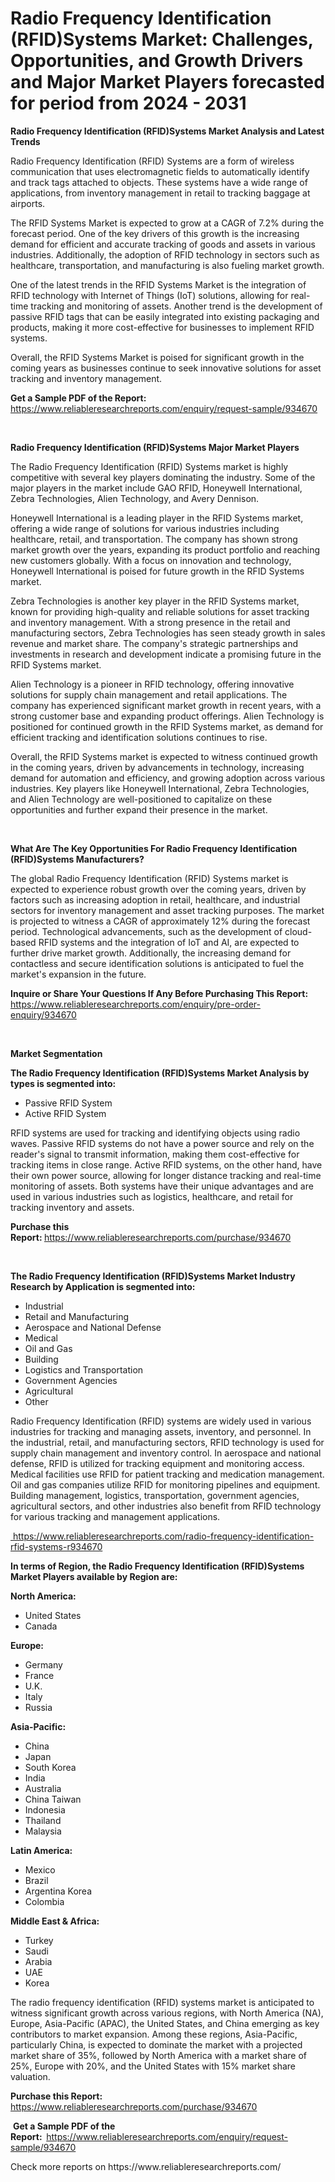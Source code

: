 <p><h1>Radio Frequency Identification (RFID)Systems Market: Challenges, Opportunities, and Growth Drivers and Major Market Players forecasted for period from 2024 - 2031</h1></p><p><strong>Radio Frequency Identification (RFID)Systems Market Analysis and Latest Trends</strong></p>
<p><p>Radio Frequency Identification (RFID) Systems are a form of wireless communication that uses electromagnetic fields to automatically identify and track tags attached to objects. These systems have a wide range of applications, from inventory management in retail to tracking baggage at airports.</p><p>The RFID Systems Market is expected to grow at a CAGR of 7.2% during the forecast period. One of the key drivers of this growth is the increasing demand for efficient and accurate tracking of goods and assets in various industries. Additionally, the adoption of RFID technology in sectors such as healthcare, transportation, and manufacturing is also fueling market growth.</p><p>One of the latest trends in the RFID Systems Market is the integration of RFID technology with Internet of Things (IoT) solutions, allowing for real-time tracking and monitoring of assets. Another trend is the development of passive RFID tags that can be easily integrated into existing packaging and products, making it more cost-effective for businesses to implement RFID systems.</p><p>Overall, the RFID Systems Market is poised for significant growth in the coming years as businesses continue to seek innovative solutions for asset tracking and inventory management.</p></p>
<p><strong>Get a Sample PDF of the Report:&nbsp;</strong> <a href="https://www.reliableresearchreports.com/enquiry/request-sample/934670">https://www.reliableresearchreports.com/enquiry/request-sample/934670</a></p>
<p>&nbsp;</p>
<p><strong>Radio Frequency Identification (RFID)Systems Major Market Players</strong></p>
<p><p>The Radio Frequency Identification (RFID) Systems market is highly competitive with several key players dominating the industry. Some of the major players in the market include GAO RFID, Honeywell International, Zebra Technologies, Alien Technology, and Avery Dennison.</p><p>Honeywell International is a leading player in the RFID Systems market, offering a wide range of solutions for various industries including healthcare, retail, and transportation. The company has shown strong market growth over the years, expanding its product portfolio and reaching new customers globally. With a focus on innovation and technology, Honeywell International is poised for future growth in the RFID Systems market.</p><p>Zebra Technologies is another key player in the RFID Systems market, known for providing high-quality and reliable solutions for asset tracking and inventory management. With a strong presence in the retail and manufacturing sectors, Zebra Technologies has seen steady growth in sales revenue and market share. The company's strategic partnerships and investments in research and development indicate a promising future in the RFID Systems market.</p><p>Alien Technology is a pioneer in RFID technology, offering innovative solutions for supply chain management and retail applications. The company has experienced significant market growth in recent years, with a strong customer base and expanding product offerings. Alien Technology is positioned for continued growth in the RFID Systems market, as demand for efficient tracking and identification solutions continues to rise.</p><p>Overall, the RFID Systems market is expected to witness continued growth in the coming years, driven by advancements in technology, increasing demand for automation and efficiency, and growing adoption across various industries. Key players like Honeywell International, Zebra Technologies, and Alien Technology are well-positioned to capitalize on these opportunities and further expand their presence in the market.</p></p>
<p>&nbsp;</p>
<p><strong>What Are The Key Opportunities For Radio Frequency Identification (RFID)Systems Manufacturers?</strong></p>
<p><p>The global Radio Frequency Identification (RFID) Systems market is expected to experience robust growth over the coming years, driven by factors such as increasing adoption in retail, healthcare, and industrial sectors for inventory management and asset tracking purposes. The market is projected to witness a CAGR of approximately 12% during the forecast period. Technological advancements, such as the development of cloud-based RFID systems and the integration of IoT and AI, are expected to further drive market growth. Additionally, the increasing demand for contactless and secure identification solutions is anticipated to fuel the market's expansion in the future.</p></p>
<p><strong>Inquire or Share Your Questions If Any Before Purchasing This Report:</strong> <a href="https://www.reliableresearchreports.com/enquiry/pre-order-enquiry/934670">https://www.reliableresearchreports.com/enquiry/pre-order-enquiry/934670</a></p>
<p>&nbsp;</p>
<p><strong>Market Segmentation</strong></p>
<p><strong>The Radio Frequency Identification (RFID)Systems Market Analysis by types is segmented into:</strong></p>
<p><ul><li>Passive RFID System</li><li>Active RFID System</li></ul></p>
<p><p>RFID systems are used for tracking and identifying objects using radio waves. Passive RFID systems do not have a power source and rely on the reader's signal to transmit information, making them cost-effective for tracking items in close range. Active RFID systems, on the other hand, have their own power source, allowing for longer distance tracking and real-time monitoring of assets. Both systems have their unique advantages and are used in various industries such as logistics, healthcare, and retail for tracking inventory and assets.</p></p>
<p><strong>Purchase this Report:&nbsp;</strong><a href="https://www.reliableresearchreports.com/purchase/934670">https://www.reliableresearchreports.com/purchase/934670</a></p>
<p>&nbsp;</p>
<p><strong>The Radio Frequency Identification (RFID)Systems Market Industry Research by Application is segmented into:</strong></p>
<p><ul><li>Industrial</li><li>Retail and Manufacturing</li><li>Aerospace and National Defense</li><li>Medical</li><li>Oil and Gas</li><li>Building</li><li>Logistics and Transportation</li><li>Government Agencies</li><li>Agricultural</li><li>Other</li></ul></p>
<p><p>Radio Frequency Identification (RFID) systems are widely used in various industries for tracking and managing assets, inventory, and personnel. In the industrial, retail, and manufacturing sectors, RFID technology is used for supply chain management and inventory control. In aerospace and national defense, RFID is utilized for tracking equipment and monitoring access. Medical facilities use RFID for patient tracking and medication management. Oil and gas companies utilize RFID for monitoring pipelines and equipment. Building management, logistics, transportation, government agencies, agricultural sectors, and other industries also benefit from RFID technology for various tracking and management applications.</p></p>
<p><a href="https://www.reliableresearchreports.com/radio-frequency-identification-rfid-systems-r934670">&nbsp;https://www.reliableresearchreports.com/radio-frequency-identification-rfid-systems-r934670</a></p>
<p><strong>In terms of Region, the Radio Frequency Identification (RFID)Systems Market Players available by Region are:</strong></p>
<p>
    <p> <strong> North America: </strong>
        <ul>
            <li>United States</li>
            <li>Canada</li>
        </ul>
        </p> 
    <p> <strong> Europe: </strong>
        <ul>
            <li>Germany</li>
            <li>France</li>
            <li>U.K.</li>
            <li>Italy</li>
            <li>Russia</li>
        </ul>
        </p> 
    <p> <strong> Asia-Pacific: </strong>
        <ul>
            <li>China</li>
            <li>Japan</li>
            <li>South Korea</li>
            <li>India</li>
            <li>Australia</li>
            <li>China Taiwan</li>
            <li>Indonesia</li>
            <li>Thailand</li>
            <li>Malaysia</li>
        </ul>
        </p> 
    <p> <strong> Latin America: </strong>
        <ul>
            <li>Mexico</li>
            <li>Brazil</li>
            <li>Argentina Korea</li>
            <li>Colombia</li>
        </ul>
        </p> 
    <p> <strong> Middle East & Africa: </strong>
        <ul>
            <li>Turkey</li>
            <li>Saudi</li>
            <li>Arabia</li>
            <li>UAE</li>
            <li>Korea</li>
        </ul>
    </p>
    </p>
<p><p>The radio frequency identification (RFID) systems market is anticipated to witness significant growth across various regions, with North America (NA), Europe, Asia-Pacific (APAC), the United States, and China emerging as key contributors to market expansion. Among these regions, Asia-Pacific, particularly China, is expected to dominate the market with a projected market share of 35%, followed by North America with a market share of 25%, Europe with 20%, and the United States with 15% market share valuation.</p></p>
<p><strong>Purchase this Report: </strong><a href="https://www.reliableresearchreports.com/purchase/934670">https://www.reliableresearchreports.com/purchase/934670</a></p>
<p>&nbsp;<strong>Get a Sample PDF of the Report:&nbsp;&nbsp;</strong><a href="https://www.reliableresearchreports.com/enquiry/request-sample/934670">https://www.reliableresearchreports.com/enquiry/request-sample/934670</a></p>
<p><strong></strong></p>
<p>Check more reports on https://www.reliableresearchreports.com/</p>